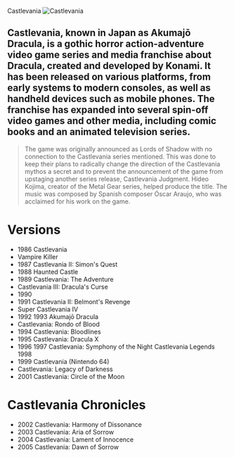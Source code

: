  Castlevania
![Castlevania](https://upload.wikimedia.org/wikipedia/en/f/f0/Castlevania_Lords_of_Shadow.png)
## Castlevania, known in Japan as Akumajō Dracula, is a gothic horror action-adventure video game series and media franchise about Dracula, created and developed by Konami. It has been released on various platforms, from early systems to modern consoles, as well as handheld devices such as mobile phones. The franchise has expanded into several spin-off video games and other media, including comic books and an animated television series.
> The game was originally announced as Lords of Shadow with no connection to the Castlevania series mentioned. This was done to keep their plans to radically change the direction of the Castlevania mythos a secret and to prevent the announcement of the game from upstaging another series release, Castlevania Judgment. Hideo Kojima, creator of the Metal Gear series, helped produce the title. The music was composed by Spanish composer Óscar Araujo, who was acclaimed for his work on the game.
# Versions 
- 1986	Castlevania
- Vampire Killer
- 1987	Castlevania II: Simon's Quest
- 1988	Haunted Castle
- 1989	Castlevania: The Adventure
- Castlevania III: Dracula's Curse
- 1990
- 1991	Castlevania II: Belmont's Revenge
- Super Castlevania IV
- 1992 1993	Akumajō Dracula
- Castlevania: Rondo of Blood
- 1994	Castlevania: Bloodlines
- 1995	Castlevania: Dracula X
- 1996 1997	Castlevania: Symphony of the Night Castlevania Legends 1998
- 1999	Castlevania (Nintendo 64)
- Castlevania: Legacy of Darkness
- 2001	Castlevania: Circle of the Moon
# Castlevania Chronicles
- 2002	Castlevania: Harmony of Dissonance
- 2003	Castlevania: Aria of Sorrow
- 2004 Castlevania: Lament of Innocence
- 2005	Castlevania: Dawn of Sorrow
